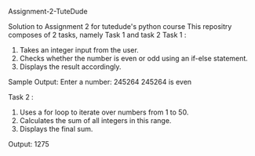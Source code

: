 Assignment-2-TuteDude

Solution to Assignment 2 for tutedude's python course
This repositry composes of 2 tasks, namely Task 1 and task 2
Task 1 :

1. 	Takes an integer input from the user.
2. 	Checks whether the number is even or odd using an if-else statement.
3. 	Displays the result accordingly.

Sample Output: 
Enter a number: 245264
245264  is even

Task 2 :

1.   Uses a for loop to iterate over numbers from 1 to 50.
2.   Calculates the sum of all integers in this range.
3.   Displays the final sum.

Output: 1275

